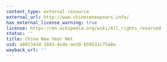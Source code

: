 ```yaml
---
content_type: external-resource
external_url: http://www.chinesenewyears.info/
has_external_license_warning: true
license: https://en.wikipedia.org/wiki/All_rights_reserved
status: ''
title: China New Year Net
uid: a091343d-1693-4cde-ae50-b59531c75a8a
wayback_url: ''
---
```

